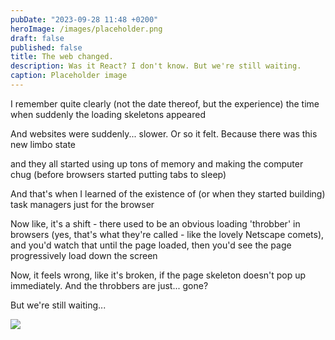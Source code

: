 ```yaml
---
pubDate: "2023-09-28 11:48 +0200"
heroImage: /images/placeholder.png
draft: false
published: false
title: The web changed.
description: Was it React? I don't know. But we're still waiting.
caption: Placeholder image
---
```


I remember quite clearly (not the date thereof, but the experience) the time when suddenly the loading skeletons appeared

And websites were suddenly... slower. Or so it felt. Because there was this new limbo state

and they all started using up tons of memory and making the computer chug (before browsers started putting tabs to sleep)

And that's when I learned of the existence of (or when they started building) task managers just for the browser

Now like, it's a shift - there used to be an obvious loading 'throbber' in browsers (yes, that's what they're called - like the lovely Netscape comets), and you'd watch that until the page loaded, then you'd see the page progressively load down the screen

Now, it feels wrong, like it's broken, if the page skeleton doesn't pop up immediately. And the throbbers are just... gone?

But we're still waiting...

<img src="/images/blog/shimmer.gif" style="mix-blend-mode: multiply">

